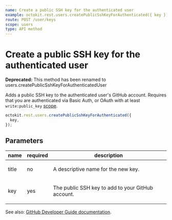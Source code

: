 ```yaml
---
name: Create a public SSH key for the authenticated user
example: octokit.rest.users.createPublicSshKeyForAuthenticated({ key })
route: POST /user/keys
scope: users
type: API method
---
```


# Create a public SSH key for the authenticated user

**Deprecated:** This method has been renamed to users.createPublicSshKeyForAuthenticatedUser

Adds a public SSH key to the authenticated user's GitHub account. Requires that you are authenticated via Basic Auth, or OAuth with at least `write:public_key` [scope](https://docs.github.com/apps/building-oauth-apps/understanding-scopes-for-oauth-apps/).

```js
octokit.rest.users.createPublicSshKeyForAuthenticated({
  key,
});
```

## Parameters

<table>
  <thead>
    <tr>
      <th>name</th>
      <th>required</th>
      <th>description</th>
    </tr>
  </thead>
  <tbody>
    <tr><td>title</td><td>no</td><td>

A descriptive name for the new key.

</td></tr>
<tr><td>key</td><td>yes</td><td>

The public SSH key to add to your GitHub account.

</td></tr>
  </tbody>
</table>

See also: [GitHub Developer Guide documentation](https://docs.github.com/rest/reference/users#create-a-public-ssh-key-for-the-authenticated-user).
